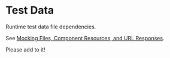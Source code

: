 # Test Data

Runtime test data file dependencies.

See [Mocking Files, Component Resources, and URL Responses](../../internal/common/test/README.md).

Please add to it!
